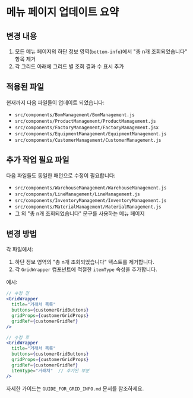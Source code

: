 # 메뉴 페이지 업데이트 요약

## 변경 내용
1. 모든 메뉴 페이지의 하단 정보 영역(`bottom-info`)에서 "총 n개 조회되었습니다" 항목 제거
2. 각 그리드 아래에 그리드 별 조회 결과 수 표시 추가

## 적용된 파일
현재까지 다음 파일들이 업데이트 되었습니다:
- `src/components/BomManagement/BomManagement.js`
- `src/components/ProductManagement/ProductManagement.js`
- `src/components/FactoryManagement/FactoryManagement.jsx`
- `src/components/EquipmentManagement/EquipmentManagement.js`
- `src/components/CustomerManagement/CustomerManagement.js`

## 추가 작업 필요 파일
다음 파일들도 동일한 패턴으로 수정이 필요합니다:
- `src/components/WarehouseManagement/WarehouseManagement.js`
- `src/components/LineManagement/LineManagement.js`
- `src/components/InventoryManagement/InventoryManagement.js`
- `src/components/MaterialManagement/MaterialManagement.js`
- 그 외 "총 n개 조회되었습니다" 문구를 사용하는 메뉴 페이지

## 변경 방법
각 파일에서:
1. 하단 정보 영역의 "총 n개 조회되었습니다" 텍스트를 제거합니다.
2. 각 `GridWrapper` 컴포넌트에 적절한 `itemType` 속성을 추가합니다. 

예시:
```jsx
// 수정 전
<GridWrapper
  title="거래처 목록"
  buttons={customerGridButtons}
  gridProps={customerGridProps}
  gridRef={customerGridRef}
/>

// 수정 후
<GridWrapper
  title="거래처 목록"
  buttons={customerGridButtons}
  gridProps={customerGridProps}
  gridRef={customerGridRef}
  itemType="거래처"  // 추가된 부분
/>
```

자세한 가이드는 `GUIDE_FOR_GRID_INFO.md` 문서를 참조하세요. 
